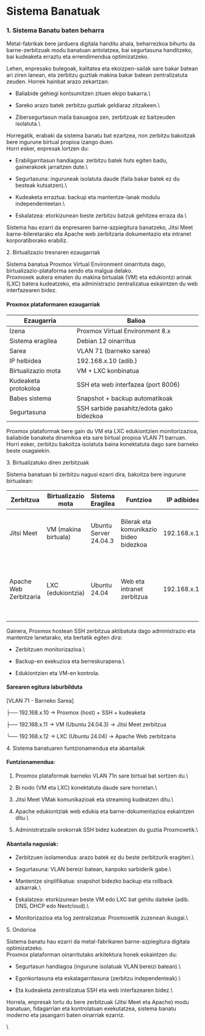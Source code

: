 # Sistema Banatuak

### 1. Sistema Banatu baten beharra

Metal-fabrikak bere jarduera digitala handitu ahala, beharrezkoa bihurtu da barne-zerbitzuak modu banatuan antolatzea, bai segurtasuna handitzeko, bai kudeaketa erraztu eta errendimendua optimizatzeko.

Lehen, enpresako bulegoak, kalitatea eta ekoizpen-sailak sare bakar batean ari ziren lanean, eta zerbitzu guztiak makina bakar batean zentralizatuta zeuden. Horrek hainbat arazo zekartzan:

* Baliabide gehiegi kontsumitzen zituen ekipo bakarra.\

* Sareko arazo batek zerbitzu guztiak geldiaraz zitzakeen.\

* Zibersegurtasun maila baxuagoa zen, zerbitzuak ez baitzeuden isolatuta.\


Horregatik, erabaki da sistema banatu bat ezartzea, non zerbitzu bakoitzak bere ingurune birtual propioa izango duen.\
Horri esker, enpresak lortzen du:

* Erabilgarritasun handiagoa: zerbitzu batek huts egiten badu, gainerakoek jarraitzen dute.\

* Segurtasuna: inguruneak isolatuta daude (faila bakar batek ez du besteak kutsatzen).\

* Kudeaketa erraztua: backup eta mantentze-lanak modulu independenteetan.\

* Eskalatzea: etorkizunean beste zerbitzu batzuk gehitzea erraza da.\


Sistema hau ezarri da enpresaren barne-azpiegitura banatzeko, Jitsi Meet barne-bileretarako eta Apache web zerbitzaria dokumentazio eta intranet korporatiborako erabiliz.

2\. Birtualizazio tresnaren ezaugarriak

Sistema banatua Proxmox Virtual Environment oinarrituta dago, birtualizazio-plataforma sendo eta malgua delako.\
Proxmoxek aukera ematen du makina birtualak (VM) eta edukiontzi arinak (LXC) batera kudeatzeko, eta administrazio zentralizatua eskaintzen du web interfazearen bidez.

#### Proxmox plataformaren ezaugarriak

| Ezaugarria           | Balioa                                   |
| -------------------- | ---------------------------------------- |
| Izena                | Proxmox Virtual Environment 8.x          |
| Sistema eragilea     | Debian 12 oinarritua                     |
| Sarea                | VLAN 71 (barneko sarea)                  |
| IP helbidea          | 192.168.x.10 (adib.)                     |
| Birtualizazio mota   | VM + LXC konbinatua                      |
| Kudeaketa protokoloa | SSH eta web interfazea (port 8006)       |
| Babes sistema        | Snapshot + backup automatikoak           |
| Segurtasuna          | SSH sarbide pasahitz/edota gako bidezkoa |

Proxmox plataformak bere gain du VM eta LXC edukiontzien monitorizazioa, baliabide banaketa dinamikoa eta sare birtual propioa VLAN 71 barruan.\
Horri esker, zerbitzu bakoitza isolatuta baina konektatuta dago sare barneko beste osagaiekin.

3\. Birtualizatuko diren zerbitzuak

Sistema banatuan bi zerbitzu nagusi ezarri dira, bakoitza bere ingurune birtualean:

| Zerbitzua              | Birtualizazio mota   | Sistema Eragilea      | Funtzioa                               | IP adibidea  | Azalpena                                                                                 |
| ---------------------- | -------------------- | --------------------- | -------------------------------------- | ------------ | ---------------------------------------------------------------------------------------- |
| Jitsi Meet             | VM (makina birtuala) | Ubuntu Server 24.04.3 | Bilerak eta komunikazio bideo bidezkoa | 192.168.x.11 | Enpresako barne-bileretarako, ez du kanpo sarbiderik, barneko erabiltzaileentzat soilik. |
| Apache Web Zerbitzaria | LXC (edukiontzia)    | Ubuntu 24.04          | Web eta intranet zerbitzua             | 192.168.x.12 | Barneko dokumentazioaren eta komunikazioaren zerbitzua. Enpresako intranetaren oinarria. |

Gainera, Proxmox hostean SSH zerbitzua aktibatuta dago administrazio eta mantentze lanetarako, eta bertatik egiten dira:

* Zerbitzuen monitorizazioa.\

* Backup-en exekuzioa eta berreskurapena.\

* Edukiontzien eta VM-en kontrola.

#### Sarearen egitura laburbilduta

\[VLAN 71 - Barneko Sarea]

├── 192.168.x.10 → Proxmox (host) + SSH + kudeaketa

├── 192.168.x.11 → VM (Ubuntu 24.04.3) → Jitsi Meet zerbitzua

└── 192.168.x.12 → LXC (Ubuntu 24.04) → Apache Web zerbitzaria

4\. Sistema banatuaren funtzionamendua eta abantailak

#### Funtzionamendua:

1. Proxmox plataformak barneko VLAN 71n sare birtual bat sortzen du.\

2. Bi nodo (VM eta LXC) konektatuta daude sare horretan.\

3. Jitsi Meet VMak komunikazioak eta streaming kudeatzen ditu.\

4. Apache edukiontziak web edukia eta barne-dokumentazioa eskaintzen ditu.\

5. Administratzaile orokorrak SSH bidez kudeatzen du guztia Proxmoxetik.\


#### Abantaila nagusiak:

* Zerbitzuen isolamendua: arazo batek ez du beste zerbitzurik eragiten.\

* Segurtasuna: VLAN bereizi batean, kanpoko sarbiderik gabe.\

* Mantentze sinplifikatua: snapshot bidezko backup eta rollback azkarrak.\

* Eskalatzea: etorkizunean beste VM edo LXC bat gehitu daiteke (adib. DNS, DHCP edo Nextcloud).\

* Monitorizazioa eta log zentralizatua: Proxmoxetik zuzenean ikusgai.\


5\. Ondorioa

Sistema banatu hau ezarri da metal-fabrikaren barne-azpiegitura digitala optimizatzeko.\
Proxmox plataforman oinarritutako arkitektura honek eskaintzen du:

* Segurtasun handiagoa (ingurune isolatuak VLAN bereizi batean).\

* Egonkortasuna eta eskalagarritasuna (zerbitzu independenteak).\

* Eta kudeaketa zentralizatua SSH eta web interfazearen bidez.\


Horrela, enpresak lortu du bere zerbitzuak (Jitsi Meet eta Apache) modu banatuan, fidagarrian eta kontrolatuan exekutatzea, sistema banatu moderno eta jasangarri baten oinarriak ezarriz.

\
